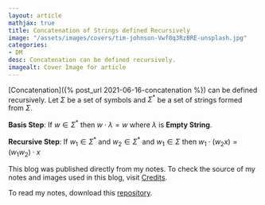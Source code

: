 ```yaml
---
layout: article
mathjax: true
title: Concatenation of Strings defined Recursively
image: "/assets/images/covers/tim-johnson-Vwf8q3RzBRE-unsplash.jpg"
categories:
- DM
desc: Concatenation can be defined recursively. 
imagealt: Cover Image for article
---
```


[Concatenation]({% post_url 2021-06-16-concatenation %}) can be defined recursively.
Let $\Sigma$ be a set of symbols and $\Sigma^*$ be a set of strings formed from $\Sigma$.

























































































































































































































































































































































































































**Basis Step**: If $w \in \Sigma^*$ then $w \cdot \lambda = w$ where $\lambda$ is <b>Empty String</b>.
























































































































































































































































































































































































































**Recursive Step**: If $w_1 \in \Sigma^*$ and $w_2 \in \Sigma^*$ and $w_1 \in \Sigma$ then $w_1 \cdot (w_2 x) = (w_1 w_2) \cdot x$

























































































































































































































































































































































































































This blog was published directly from my notes.
To check the source of my notes and images used in this blog, visit <a href="/credits.html" target="_blank">Credits</a>.

To read my notes, download this <a href="https://github.com/bovem/CS" target="blank">repository</a>.
